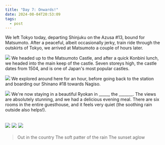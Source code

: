 ```yaml
---
title: "Day 7: Onwards!"
date: 2024-08-04T20:53:09
tags:
  - post
---
```

We left Tokyo today, departing Shinjuku on the Azusa #13, bound for Matsumoto. After a peaceful, albeit occasionally jerky, train ride through the outskirts of Tokyo, we arrived at Matsumoto a couple of hours later.

![](/japan/media/1000019468.jpg)
We headed up to the Matsumoto Castle, and after a quick Konbini lunch, we headed into the main keep of the castle. Seven storeys high, the castle dates from 1504, and is one of Japan's most popular castles.

![](/japan/media/1000019476.jpg)
We explored around here for an hour, before going back to the station and boarding our Shinano #18 towards Nagiso.

![](/japan/media/1000019522.jpg)
We're now staying in a beautiful Ryokan in _____, the _______. The views are absolutely stunning, and we had a delicious evening meal. There are six rooms in the entire guesthouse, and it feels very quiet (the soothing rain outside also helps!).

![](/japan/media/1000019555.jpg)
![](/japan/media/1000019565.jpg)
![](/japan/media/1000019576.jpg)
---

> Out in the country
> The soft patter of the rain
> The sunset aglow
